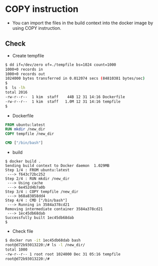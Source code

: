 # COPY instruction
- You can import the files in the build context into the docker image by using COPY instruction. 


## Check
- Create tempfile
```bash
$ dd if=/dev/zero of=./tempfile bs=1024 count=1000
1000+0 records in
1000+0 records out
1024000 bytes transferred in 0.012074 secs (84810381 bytes/sec)
$
$  ls -lh
total 2016
-rw-r--r--  1 kim  staff    44B 12 31 14:16 Dockerfile
-rw-r--r--  1 kim  staff   1.0M 12 31 14:16 tempfile
$
```

- Dockerfile
```Dockerfile
FROM ubuntu:latest
RUN mkdir /new_dir
COPY tempfile /new_dir

CMD ["/bin/bash"]
```

- build
```docker
$ docker build .
Sending build context to Docker daemon  1.029MB
Step 1/4 : FROM ubuntu:latest
 ---> f643c72bc252
Step 2/4 : RUN mkdir /new_dir
 ---> Using cache
 ---> 6e452d4b7a0b
Step 3/4 : COPY tempfile /new_dir
 ---> b68a83858dd4
Step 4/4 : CMD ["/bin/bash"]
 ---> Running in 3584a378cd21
Removing intermediate container 3584a378cd21
 ---> 1ec45db68dab
Successfully built 1ec45db68dab
$
```

- Check file
```bash
$ docker run -it 1ec45db68dab bash
root@d72b93013220:/# ls -l /new_dir/
total 1000
-rw-r--r-- 1 root root 1024000 Dec 31 05:16 tempfile
root@d72b93013220:/#
```
